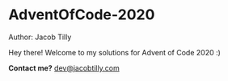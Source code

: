 # AdventOfCode-2020
Author: Jacob Tilly

Hey there! Welcome to my solutions for Advent of Code 2020 :)

**Contact me?** dev@jacobtilly.com
